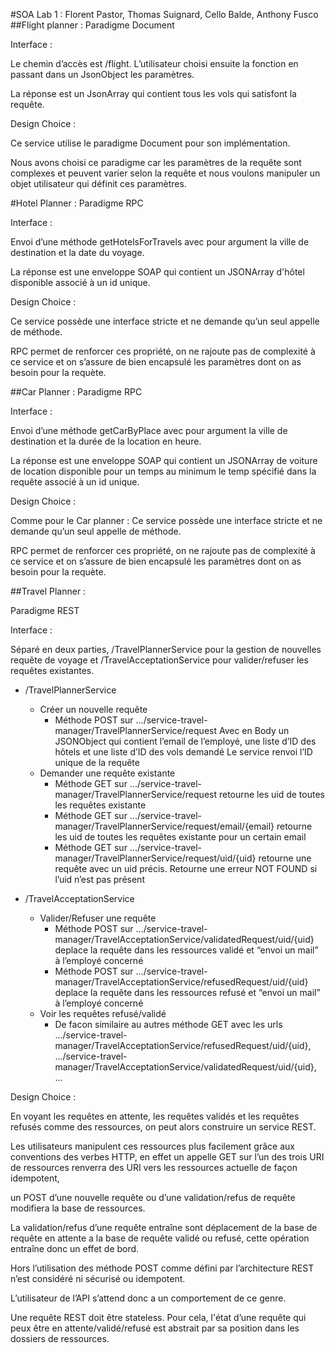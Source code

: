 #SOA Lab 1 : Florent Pastor, Thomas Suignard, Cello Balde, Anthony Fusco
##Flight planner :
Paradigme Document

Interface :

Le chemin d’accès est /flight. L’utilisateur choisi ensuite la fonction en passant dans un JsonObject les paramètres.

La réponse est un JsonArray qui contient tous les vols qui satisfont la requête.

Design Choice :

Ce service utilise le paradigme Document pour son implémentation.

Nous avons choisi ce paradigme car les paramètres de la requête sont complexes et peuvent varier selon la requête et nous voulons manipuler un objet utilisateur qui définit ces paramètres. 


#Hotel Planner :
Paradigme RPC

Interface :

   Envoi d’une méthode getHotelsForTravels avec pour argument la ville de destination et la date du voyage.
   
   La réponse est une enveloppe SOAP qui contient un JSONArray d'hôtel disponible associé à un id unique.

Design Choice :

   Ce service possède une interface stricte et ne demande qu’un seul appelle de méthode.
   
   RPC permet de renforcer ces propriété, on ne rajoute pas de complexité à ce service et on s’assure de bien encapsulé les paramètres dont on as besoin pour la requète.

##Car Planner :
Paradigme RPC

Interface :

   Envoi d’une méthode getCarByPlace avec pour argument la ville de destination et la durée de la location en heure.
   
   La réponse est une enveloppe SOAP qui contient un JSONArray de voiture de location disponible pour un temps au minimum le temp spécifié dans la requête associé à un id unique.

Design Choice :

   Comme pour le Car planner : Ce service possède une interface stricte et ne demande qu’un seul appelle de méthode.
   
   RPC permet de renforcer ces propriété, on ne rajoute pas de complexité à ce service et on s’assure de bien encapsulé les paramètres dont on as besoin pour la requète.

##Travel Planner :

Paradigme REST

Interface :

   Séparé en deux parties, /TravelPlannerService pour la gestion de nouvelles requête de voyage et /TravelAcceptationService pour valider/refuser les requêtes existantes.




- /TravelPlannerService

    - Créer un nouvelle requête
        - Méthode POST sur .../service-travel-manager/TravelPlannerService/request
            Avec en Body un JSONObject qui contient l’email de l’employé, une liste d’ID des hôtels et une liste d’ID des vols demandé
Le service renvoi l’ID unique de la requête
    - Demander une requête existante
        - Méthode GET sur .../service-travel-manager/TravelPlannerService/request retourne les uid de toutes les requêtes existante
        - Méthode GET sur .../service-travel-manager/TravelPlannerService/request/email/{email} retourne les uid de toutes les requêtes existante pour un certain email
        - Méthode GET sur .../service-travel-manager/TravelPlannerService/request/uid/{uid} retourne une requête avec un uid précis. Retourne une erreur NOT FOUND si l’uid n’est pas présent
- /TravelAcceptationService
    - Valider/Refuser une requête
        - Méthode POST sur .../service-travel-manager/TravelAcceptationService/validatedRequest/uid/{uid} deplace la requête dans les ressources validé et “envoi un mail” à l’employé concerné
        - Méthode POST sur .../service-travel-manager/TravelAcceptationService/refusedRequest/uid/{uid} deplace la requête dans les ressources refusé et “envoi un mail” à l’employé concerné
    - Voir les requêtes refusé/validé
        - De facon similaire au autres méthode GET avec les urls .../service-travel-manager/TravelAcceptationService/refusedRequest/uid/{uid}, .../service-travel-manager/TravelAcceptationService/validatedRequest/uid/{uid}, …

Design Choice :

   En voyant les requêtes en attente, les requêtes validés et les requêtes refusés comme des ressources, on peut alors construire un service REST.
   
Les utilisateurs manipulent ces ressources plus facilement grâce aux conventions des verbes HTTP, en effet un appelle GET sur l’un des trois URI de ressources renverra des URI vers les ressources actuelle de façon idempotent,
 
un POST d’une nouvelle requête ou d’une validation/refus de requête modifiera la base de ressources.

La validation/refus d’une requête entraîne sont déplacement de la base de requête en attente a la base de requête validé ou refusé, cette opération entraîne donc un effet de bord.

Hors l’utilisation des méthode POST comme défini par l’architecture REST n’est considéré ni sécurisé ou idempotent.

L’utilisateur de l’API s’attend donc a un comportement de ce genre.

Une requête REST doit être stateless. Pour cela, l'état d’une requête qui peux être en attente/validé/refusé est abstrait par sa position dans les dossiers de ressources.
